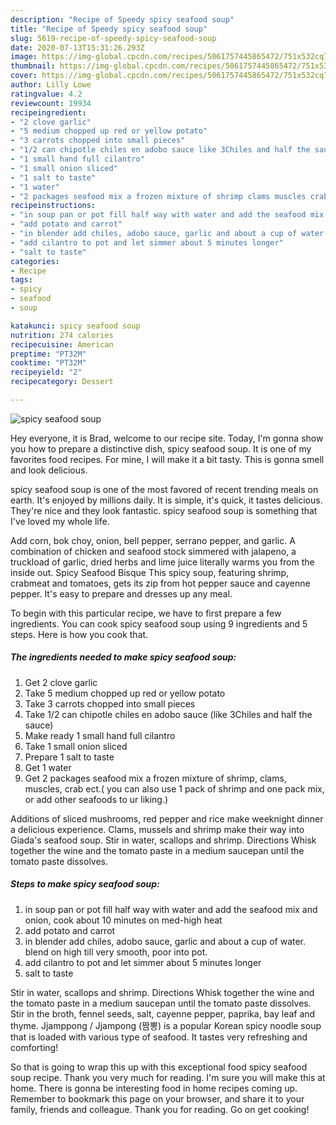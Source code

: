 ```yaml
---
description: "Recipe of Speedy spicy seafood soup"
title: "Recipe of Speedy spicy seafood soup"
slug: 5619-recipe-of-speedy-spicy-seafood-soup
date: 2020-07-13T15:31:26.293Z
image: https://img-global.cpcdn.com/recipes/5061757445865472/751x532cq70/spicy-seafood-soup-recipe-main-photo.jpg
thumbnail: https://img-global.cpcdn.com/recipes/5061757445865472/751x532cq70/spicy-seafood-soup-recipe-main-photo.jpg
cover: https://img-global.cpcdn.com/recipes/5061757445865472/751x532cq70/spicy-seafood-soup-recipe-main-photo.jpg
author: Lilly Lowe
ratingvalue: 4.2
reviewcount: 19934
recipeingredient:
- "2 clove garlic"
- "5 medium chopped up red or yellow potato"
- "3 carrots chopped into small pieces"
- "1/2 can chipotle chiles en adobo sauce like 3Chiles and half the sauce"
- "1 small hand full cilantro"
- "1 small onion sliced"
- "1 salt to taste"
- "1 water"
- "2 packages seafood mix a frozen mixture of shrimp clams muscles crab ect you can also use 1 pack of shrimp and one pack mix or add other seafoods to ur liking"
recipeinstructions:
- "in soup pan or pot fill half way with water and add the seafood mix and onion, cook about 10 minutes on med-high heat"
- "add potato and carrot"
- "in blender add chiles, adobo sauce, garlic and about a cup of water. blend on high till very smooth, poor into pot."
- "add cilantro to pot and let simmer about 5 minutes longer"
- "salt to taste"
categories:
- Recipe
tags:
- spicy
- seafood
- soup

katakunci: spicy seafood soup 
nutrition: 274 calories
recipecuisine: American
preptime: "PT32M"
cooktime: "PT32M"
recipeyield: "2"
recipecategory: Dessert

---
```



![spicy seafood soup](https://img-global.cpcdn.com/recipes/5061757445865472/751x532cq70/spicy-seafood-soup-recipe-main-photo.jpg)

Hey everyone, it is Brad, welcome to our recipe site. Today, I'm gonna show you how to prepare a distinctive dish, spicy seafood soup. It is one of my favorites food recipes. For mine, I will make it a bit tasty. This is gonna smell and look delicious.

spicy seafood soup is one of the most favored of recent trending meals on earth. It's enjoyed by millions daily. It is simple, it's quick, it tastes delicious. They're nice and they look fantastic. spicy seafood soup is something that I've loved my whole life.

Add corn, bok choy, onion, bell pepper, serrano pepper, and garlic. A combination of chicken and seafood stock simmered with jalapeno, a truckload of garlic, dried herbs and lime juice literally warms you from the inside out. Spicy Seafood Bisque This spicy soup, featuring shrimp, crabmeat and tomatoes, gets its zip from hot pepper sauce and cayenne pepper. It&#39;s easy to prepare and dresses up any meal.


To begin with this particular recipe, we have to first prepare a few ingredients. You can cook spicy seafood soup using 9 ingredients and 5 steps. Here is how you cook that.

<!--inarticleads1-->

##### The ingredients needed to make spicy seafood soup:

1. Get 2 clove garlic
1. Take 5 medium chopped up red or yellow potato
1. Take 3 carrots chopped into small pieces
1. Take 1/2 can chipotle chiles en adobo sauce (like 3Chiles and half the sauce)
1. Make ready 1 small hand full cilantro
1. Take 1 small onion sliced
1. Prepare 1 salt to taste
1. Get 1 water
1. Get 2 packages seafood mix a frozen mixture of shrimp, clams, muscles, crab ect.( you can also use 1 pack of shrimp and one pack mix, or add other seafoods to ur liking.)


Additions of sliced mushrooms, red pepper and rice make weeknight dinner a delicious experience. Clams, mussels and shrimp make their way into Giada&#39;s seafood soup. Stir in water, scallops and shrimp. Directions Whisk together the wine and the tomato paste in a medium saucepan until the tomato paste dissolves. 

<!--inarticleads2-->

##### Steps to make spicy seafood soup:

1. in soup pan or pot fill half way with water and add the seafood mix and onion, cook about 10 minutes on med-high heat
1. add potato and carrot
1. in blender add chiles, adobo sauce, garlic and about a cup of water. blend on high till very smooth, poor into pot.
1. add cilantro to pot and let simmer about 5 minutes longer
1. salt to taste


Stir in water, scallops and shrimp. Directions Whisk together the wine and the tomato paste in a medium saucepan until the tomato paste dissolves. Stir in the broth, fennel seeds, salt, cayenne pepper, paprika, bay leaf and thyme. Jjamppong / Jjampong (짬뽕) is a popular Korean spicy noodle soup that is loaded with various type of seafood. It tastes very refreshing and comforting! 

So that is going to wrap this up with this exceptional food spicy seafood soup recipe. Thank you very much for reading. I'm sure you will make this at home. There is gonna be interesting food in home recipes coming up. Remember to bookmark this page on your browser, and share it to your family, friends and colleague. Thank you for reading. Go on get cooking!
